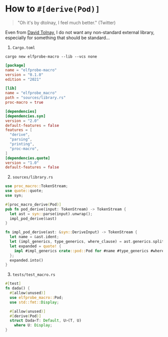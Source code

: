 
# How to `#[derive(Pod)]`

> "Oh it's by dtolnay, I feel much better." (Twitter)

Even from [David Tolnay][dtolnay], I do not want any non-standard external
library, especially for something that should be standard...

[dtolnay]: https://github.com/dtolnay

1. `Cargo.toml`

`cargo new elfprobe-macro --lib --vcs none`

```toml
[package]
name = "elfprobe-macro"
version = "0.1.0"
edition = "2021"

[lib]
name = "elfprobe_macro"
path = "sources/library.rs"
proc-macro = true

[dependencies]
[dependencies.syn]
version = "2.0"
default-features = false
features = [
  "derive",
  "parsing",
  "printing",
  "proc-macro",
]
[dependencies.quote]
version = "1.0"
default-features = false
```

2. `sources/library.rs`

```rust
use proc_macro::TokenStream;
use quote::quote;
use syn;

#[proc_macro_derive(Pod)]
pub fn pod_derive(input: TokenStream) -> TokenStream {
  let ast = syn::parse(input).unwrap();
  impl_pod_derive(&ast)
}

fn impl_pod_derive(ast: &syn::DeriveInput) -> TokenStream {
  let name = &ast.ident;
  let (impl_generics, type_generics, where_clause) = ast.generics.split_for_impl();
  let expanded = quote! {
    impl #impl_generics crate::pod::Pod for #name #type_generics #where_clause {}
  };
  expanded.into()
}
```

3. `tests/test_macro.rs`

```rust
#[test]
fn dada() {
  #[allow(unused)]
  use elfprobe_macro::Pod;
  use std::fmt::Display;

  #[allow(unused)]
  #[derive(Pod)]
  struct Dada<T: Default, U>(T, U)
    where U: Display;
}
```
